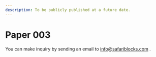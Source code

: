 ```yaml
---
description: To be publicly published at a future date.
---
```


# Paper 003

You can make inquiry by sending an email to info@safariblocks.com .

